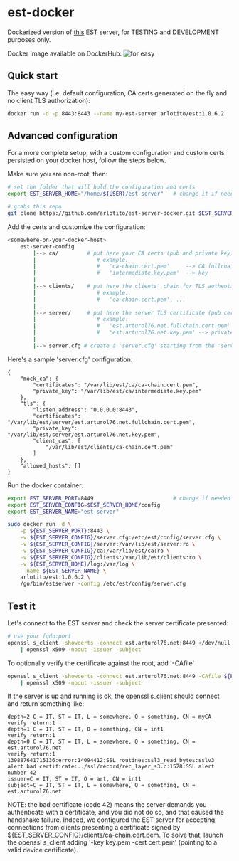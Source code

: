 # est-docker
Dockerized version of [this](https://github.com/arlotito/est) EST server, for TESTING and DEVELOPMENT purposes only.

Docker image available on DockerHub: 
![for easy](https://img.shields.io/docker/v/arlotito/est)
## Quick start
The easy way (i.e. default configuration, CA certs generated on the fly and no client TLS authorization): 
```bash
docker run -d -p 8443:8443 --name my-est-server arlotito/est:1.0.6.2 
```

## Advanced configuration
For a more complete setup, with a custom configuration and custom certs persisted on your docker host, follow the steps below.

Make sure you are non-root, then:

```bash
# set the folder that will hold the configuration and certs
export EST_SERVER_HOME="/home/${USER}/est-server"   # change it if needed

# grabs this repo
git clone https://github.com/arlotito/est-server-docker.git $EST_SERVER_HOME
```

Add the certs and customize the configuration: 
```bash
<somewhere-on-your-docker-host>
    est-server-config
        |--> ca/         # put here your CA certs (pub and private key).
        |                   # example:
        |                   #   'ca-chain.cert.pem'     --> CA fullchain
        |                   #   'intermediate.key.pem'  --> key
        |
        |--> clients/    # put here the clients' chain for TLS authentication (pub cert only)
        |                   # example:
        |                   #   'ca-chain.cert.pem', ...
        |
        |--> server/     # put here the server TLS certificate (pub cert and private key)
        |                   # example:
        |                   #   'est.arturol76.net.fullchain.cert.pem' --> cert with fullchain
        |                   #   'est.arturol76.net.key.pem' --> private key
        |
        |--> server.cfg # create a 'server.cfg' starting from the 'server.cfg.template' and customize to your needs
```

Here's a sample 'server.cfg' configuration:
```
{
    "mock_ca": {
        "certificates": "/var/lib/est/ca/ca-chain.cert.pem",
        "private_key": "/var/lib/est/ca/intermediate.key.pem"
    },
    "tls": {
        "listen_address": "0.0.0.0:8443",
        "certificates": "/var/lib/est/server/est.arturol76.net.fullchain.cert.pem",
        "private_key": "/var/lib/est/server/est.arturol76.net.key.pem",
        "client_cas": [
            "/var/lib/est/clients/ca-chain.cert.pem"
        ]
    },
    "allowed_hosts": []
}
```

Run the docker container:
```bash
export EST_SERVER_PORT=8449                         # change if needed
export EST_SERVER_CONFIG=$EST_SERVER_HOME/config    
export EST_SERVER_NAME="est-server"

sudo docker run -d \
    -p ${EST_SERVER_PORT}:8443 \
    -v ${EST_SERVER_CONFIG}/server.cfg:/etc/est/config/server.cfg \
    -v ${EST_SERVER_CONFIG}/server:/var/lib/est/server:ro \
    -v ${EST_SERVER_CONFIG}/ca:/var/lib/est/ca:ro \
    -v ${EST_SERVER_CONFIG}/clients:/var/lib/est/clients:ro \
    -v ${EST_SERVER_HOME}/log:/var/log \
    --name ${EST_SERVER_NAME} \
    arlotito/est:1.0.6.2 \
    /go/bin/estserver -config /etc/est/config/server.cfg
```

## Test it
Let's connect to the EST server and check the server certificate presented:

```bash
# use your fqdn:port
openssl s_client -showcerts -connect est.arturol76.net:8449 </dev/null \
    | openssl x509 -noout -issuer -subject
```

To optionally verify the certificate against the root, add '-CAfile'
```bash
openssl s_client -showcerts -connect est.arturol76.net:8449 -CAfile ${EST_SERVER_CONFIG}/server/ca-chain.cert.pem </dev/null \
    | openssl x509 -noout -issuer -subject    
```

If the server is up and running is ok, the openssl s_client should connect and return something like:
```
depth=2 C = IT, ST = IT, L = somewhere, O = something, CN = myCA
verify return:1
depth=1 C = IT, ST = IT, O = something, CN = int1
verify return:1
depth=0 C = IT, ST = IT, L = somewhere, O = something, CN = est.arturol76.net
verify return:1
139887641715136:error:14094412:SSL routines:ssl3_read_bytes:sslv3 alert bad certificate:../ssl/record/rec_layer_s3.c:1528:SSL alert number 42
issuer=C = IT, ST = IT, O = art, CN = int1
subject=C = IT, ST = IT, L = somewhere, O = something, CN = est.arturol76.net
```

NOTE: the bad certificate (code 42) means the server demands you authenticate with a certificate, and you did not do so, and that caused the handshake failure. 
Indeed, we configured the EST server for accepting connections from clients presenting a certificate signed by ${EST_SERVER_CONFIG}/clients/ca-chain.cert.pem. To solve that, launch the openssl s_client adding '-key key.pem -cert cert.pem' (pointing to a valid device certificate).

